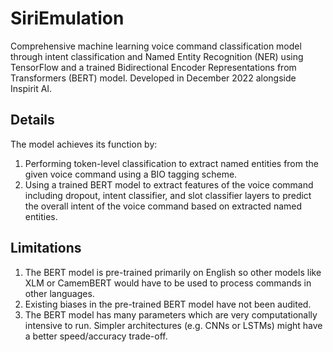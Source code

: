 # SiriEmulation
Comprehensive machine learning voice command classification model through intent classification and Named Entity Recognition (NER) using TensorFlow and a trained Bidirectional Encoder Representations from Transformers (BERT) model. Developed in December 2022 alongside Inspirit AI.

## Details
The model achieves its function by:
1. Performing token-level classification to extract named entities from the given voice command using a BIO tagging scheme.
2. Using a trained BERT model to extract features of the voice command including dropout, intent classifier, and slot classifier layers to predict the overall intent of the voice command based on extracted named entities.

## Limitations
1. The BERT model is pre-trained primarily on English so other models like XLM or CamemBERT would have to be used to process commands in other languages.
2. Existing biases in the pre-trained BERT model have not been audited.
3. The BERT model has many parameters which are very computationally intensive to run. Simpler architectures (e.g. CNNs or LSTMs) might have a better speed/accuracy trade-off.
